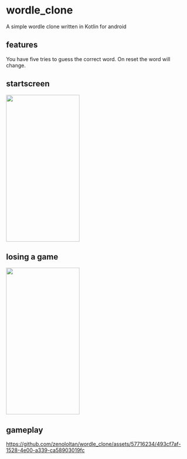 # wordle_clone
A simple wordle clone written in Kotlin for android

## features
You have five tries to guess the correct word. On reset the word will change.

## startscreen
<img src="https://github.com/zenololtan/wordle_clone/assets/57716234/5c667f9e-af87-4ee9-a37c-95c6206214b4"
     width="200" height="400"
     />

## losing a game
<img src="https://github.com/zenololtan/wordle_clone/assets/57716234/48479fe6-26cb-4d47-9d38-914c91f120ce"
     width="200" height="400"
     />

## gameplay
https://github.com/zenololtan/wordle_clone/assets/57716234/493cf7af-1528-4e00-a339-ca58903019fc

